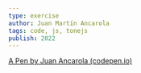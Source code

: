 ```yaml
---
type: exercise
author: Juan Martín Ancarola
tags: code, js, tonejs
publish: 2022
---
```

[A Pen by Juan Ancarola (codepen.io)](https://codepen.io/jmancarola/pen/PoRLvBv?editors=1011)


